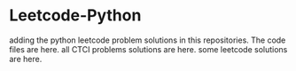 # Leetcode-Python
adding the python leetcode problem solutions in this repositories. 
The code files are here.
all CTCI problems solutions are here.
some leetcode solutions are here.





























































































































































































































































































































































































































































































































































































































































































































































































































































































































